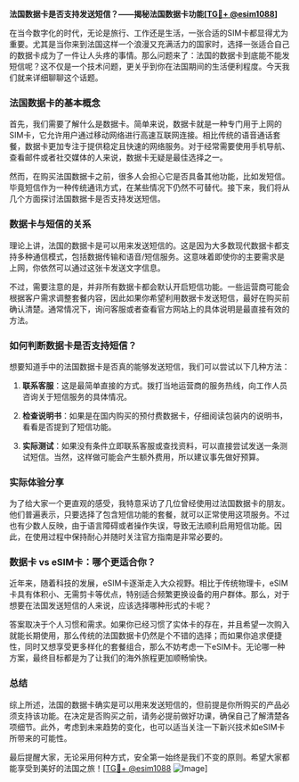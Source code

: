 **法国数据卡是否支持发送短信？——揭秘法国数据卡功能[[TG💪+ @esim1088](https://t.me/s/esim1088)]**

在当今数字化的时代，无论是旅行、工作还是生活，一张合适的SIM卡都显得尤为重要。尤其是当你来到法国这样一个浪漫又充满活力的国家时，选择一张适合自己的数据卡成为了一件让人头疼的事情。那么问题来了：法国的数据卡到底能不能发短信呢？这不仅是一个技术问题，更关乎到你在法国期间的生活便利程度。今天我们就来详细聊聊这个话题。

### 法国数据卡的基本概念

首先，我们需要了解什么是数据卡。简单来说，数据卡就是一种专门用于上网的SIM卡，它允许用户通过移动网络进行高速互联网连接。相比传统的语音通话套餐，数据卡更加专注于提供稳定且快速的网络服务。对于经常需要使用手机导航、查看邮件或者社交媒体的人来说，数据卡无疑是最佳选择之一。

然而，在购买法国数据卡之前，很多人会担心它是否具备其他功能，比如发短信。毕竟短信作为一种传统通讯方式，在某些情况下仍然不可替代。接下来，我们将从几个方面探讨法国数据卡是否支持发送短信。

### 数据卡与短信的关系

理论上讲，法国的数据卡是可以用来发送短信的。这是因为大多数现代数据卡都支持多种通信模式，包括数据传输和语音/短信服务。这意味着即使你的主要需求是上网，你依然可以通过这张卡发送文字信息。

不过，需要注意的是，并非所有数据卡都会默认开启短信功能。一些运营商可能会根据客户需求调整套餐内容，因此如果你希望利用数据卡发送短信，最好在购买前确认清楚。通常情况下，询问客服或者查看官方网站上的具体说明是最直接有效的方法。

### 如何判断数据卡是否支持短信？

想要知道手中的法国数据卡是否真的能够发送短信，我们可以尝试以下几种方法：

1. **联系客服**：这是最简单直接的方式。拨打当地运营商的服务热线，向工作人员咨询关于短信服务的具体情况。
   
2. **检查说明书**：如果是在国内购买的预付费数据卡，仔细阅读包装内的说明书，看看是否提到了短信功能。

3. **实际测试**：如果没有条件立即联系客服或查找资料，可以直接尝试发送一条测试短信。当然，这样做可能会产生额外费用，所以建议事先做好预算。

### 实际体验分享

为了给大家一个更直观的感受，我特意采访了几位曾经使用过法国数据卡的朋友。他们普遍表示，只要选择了包含短信功能的套餐，就可以正常使用这项服务。不过也有少数人反映，由于语言障碍或者操作失误，导致无法顺利启用短信功能。因此，在使用过程中保持耐心并随时关注官方指南是非常必要的。

### 数据卡 vs eSIM卡：哪个更适合你？

近年来，随着科技的发展，eSIM卡逐渐走入大众视野。相比于传统物理卡，eSIM卡具有体积小、无需剪卡等优点，特别适合频繁更换设备的用户群体。那么，对于想要在法国发送短信的人来说，应该选择哪种形式的卡呢？

答案取决于个人习惯和需求。如果你已经习惯了实体卡的存在，并且希望一次购入就能长期使用，那么传统的法国数据卡仍然是个不错的选择；而如果你追求便捷性，同时又想享受更多样化的套餐组合，那么不妨考虑一下eSIM卡。无论哪一种方案，最终目标都是为了让我们的海外旅程更加顺畅愉快。

### 总结

综上所述，法国的数据卡确实是可以用来发送短信的，但前提是你所购买的产品必须支持该功能。在决定是否购买之前，请务必提前做好功课，确保自己了解清楚各项细节。此外，考虑到未来趋势的变化，也可以适当关注一下新兴技术如eSIM卡所带来的可能性。

最后提醒大家，无论采用何种方式，安全第一始终是我们不变的原则。希望大家都能享受到美好的法国之旅！[[TG💪+ @esim1088](https://t.me/s/esim1088) ![Image](https://i.postimg.cc/4NQfJmqS/Snipaste-2025-05-13-00-14-12.png)]